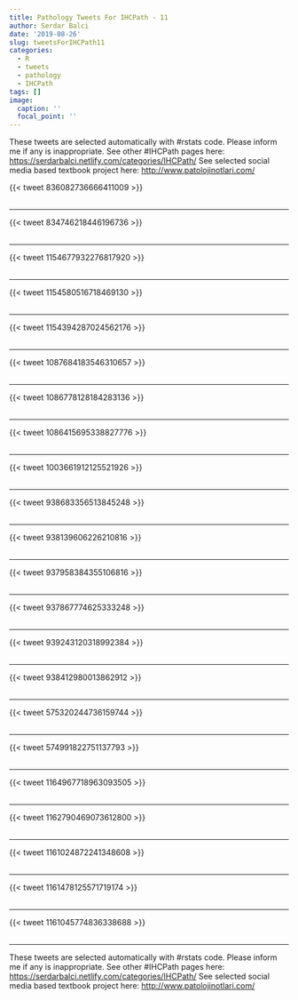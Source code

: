 ```yaml
---
title: Pathology Tweets For IHCPath - 11
author: Serdar Balci
date: '2019-08-26'
slug: tweetsForIHCPath11
categories:
  - R
  - tweets
  - pathology
  - IHCPath
tags: []
image:
  caption: ''
  focal_point: ''
---
```



These tweets are selected automatically with #rstats code. Please inform me if any is inappropriate.
See other #IHCPath pages here: https://serdarbalci.netlify.com/categories/IHCPath/ 
See selected social media based textbook project here: http://www.patolojinotlari.com/

{{< tweet 836082736666411009 >}}
<br>
<br>
<hr>
{{< tweet 834746218446196736 >}}
<br>
<br>
<hr>
{{< tweet 1154677932276817920 >}}
<br>
<br>
<hr>
{{< tweet 1154580516718469130 >}}
<br>
<br>
<hr>
{{< tweet 1154394287024562176 >}}
<br>
<br>
<hr>
{{< tweet 1087684183546310657 >}}
<br>
<br>
<hr>
{{< tweet 1086778128184283136 >}}
<br>
<br>
<hr>
{{< tweet 1086415695338827776 >}}
<br>
<br>
<hr>
{{< tweet 1003661912125521926 >}}
<br>
<br>
<hr>
{{< tweet 938683356513845248 >}}
<br>
<br>
<hr>
{{< tweet 938139606226210816 >}}
<br>
<br>
<hr>
{{< tweet 937958384355106816 >}}
<br>
<br>
<hr>
{{< tweet 937867774625333248 >}}
<br>
<br>
<hr>
{{< tweet 939243120318992384 >}}
<br>
<br>
<hr>
{{< tweet 938412980013862912 >}}
<br>
<br>
<hr>
{{< tweet 575320244736159744 >}}
<br>
<br>
<hr>
{{< tweet 574991822751137793 >}}
<br>
<br>
<hr>
{{< tweet 1164967718963093505 >}}
<br>
<br>
<hr>
{{< tweet 1162790469073612800 >}}
<br>
<br>
<hr>
{{< tweet 1161024872241348608 >}}
<br>
<br>
<hr>
{{< tweet 1161478125571719174 >}}
<br>
<br>
<hr>
{{< tweet 1161045774836338688 >}}
<br>
<br>
<hr>


These tweets are selected automatically with #rstats code. Please inform me if any is inappropriate.
See other #IHCPath pages here: https://serdarbalci.netlify.com/categories/IHCPath/ 
See selected social media based textbook project here: http://www.patolojinotlari.com/
